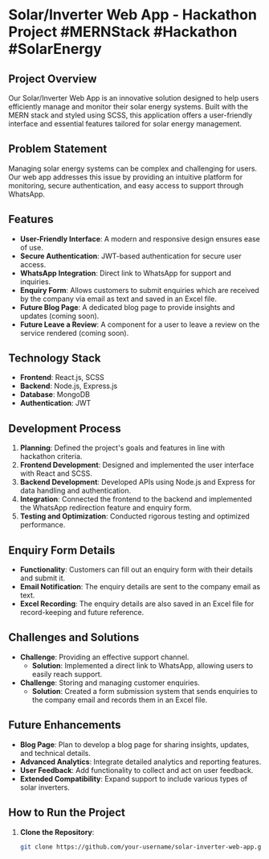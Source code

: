 # Solar/Inverter Web App - Hackathon Project #MERNStack #Hackathon #SolarEnergy

## Project Overview

Our Solar/Inverter Web App is an innovative solution designed to help users efficiently manage and monitor their solar energy systems. Built with the MERN stack and styled using SCSS, this application offers a user-friendly interface and essential features tailored for solar energy management.

## Problem Statement

Managing solar energy systems can be complex and challenging for users. Our web app addresses this issue by providing an intuitive platform for monitoring, secure authentication, and easy access to support through WhatsApp.

## Features

- **User-Friendly Interface**: A modern and responsive design ensures ease of use.
- **Secure Authentication**: JWT-based authentication for secure user access.
- **WhatsApp Integration**: Direct link to WhatsApp for support and inquiries.
- **Enquiry Form**: Allows customers to submit enquiries which are received by the company via email as text and saved in an Excel file.
- **Future Blog Page**: A dedicated blog page to provide insights and updates (coming soon).
- **Future Leave a Review**: A component for a user to leave a review on the service rendered (coming soon).

## Technology Stack

- **Frontend**: React.js, SCSS
- **Backend**: Node.js, Express.js
- **Database**: MongoDB
- **Authentication**: JWT

## Development Process

1. **Planning**: Defined the project's goals and features in line with hackathon criteria.
2. **Frontend Development**: Designed and implemented the user interface with React and SCSS.
3. **Backend Development**: Developed APIs using Node.js and Express for data handling and authentication.
4. **Integration**: Connected the frontend to the backend and implemented the WhatsApp redirection feature and enquiry form.
5. **Testing and Optimization**: Conducted rigorous testing and optimized performance.

## Enquiry Form Details

- **Functionality**: Customers can fill out an enquiry form with their details and submit it.
- **Email Notification**: The enquiry details are sent to the company email as text.
- **Excel Recording**: The enquiry details are also saved in an Excel file for record-keeping and future reference.

## Challenges and Solutions

- **Challenge**: Providing an effective support channel.
  - **Solution**: Implemented a direct link to WhatsApp, allowing users to easily reach support.
- **Challenge**: Storing and managing customer enquiries.
  - **Solution**: Created a form submission system that sends enquiries to the company email and records them in an Excel file.

## Future Enhancements

- **Blog Page**: Plan to develop a blog page for sharing insights, updates, and technical details.
- **Advanced Analytics**: Integrate detailed analytics and reporting features.
- **User Feedback**: Add functionality to collect and act on user feedback.
- **Extended Compatibility**: Expand support to include various types of solar inverters.

## How to Run the Project

1. **Clone the Repository**:
   ```bash
   git clone https://github.com/your-username/solar-inverter-web-app.git

